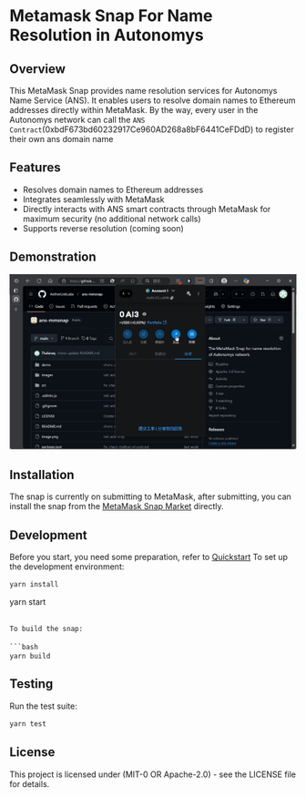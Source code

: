# Metamask Snap For Name Resolution in Autonomys

## Overview

This MetaMask Snap provides name resolution services for Autonomys Name Service (ANS). It enables users to resolve domain names to Ethereum addresses directly within MetaMask.
By the way, every user in the Autonomys network can call the `ANS Contract`(0xbdF673bd60232917Ce960AD268a8bF6441CeFDdD) to register  their own ans domain name

## Features

- Resolves domain names to Ethereum addresses
- Integrates seamlessly with MetaMask
- Directly interacts with ANS smart contracts through MetaMask for maximum security (no additional network calls)
- Supports reverse resolution (coming soon)

## Demonstration

![demonstration](./demo/short_demo.gif)

## Installation

The snap is currently on submitting to MetaMask, after submitting, you can install the snap from the [MetaMask Snap Market](https://snaps.metamask.io/snap/npm/ans-mmsnap/) directly.

## Development

Before you start, you need some preparation, refer to [Quickstart](https://docs.metamask.io/snaps/get-started/quickstart/) 
To set up the development environment:

```bash
yarn install
```
yarn start
```

To build the snap:

```bash
yarn build
```

## Testing

Run the test suite:

```bash
yarn test
```

## License

This project is licensed under (MIT-0 OR Apache-2.0) - see the LICENSE file for details.
